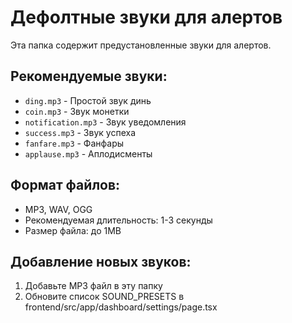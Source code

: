 # Дефолтные звуки для алертов

Эта папка содержит предустановленные звуки для алертов.

## Рекомендуемые звуки:

- `ding.mp3` - Простой звук динь
- `coin.mp3` - Звук монетки
- `notification.mp3` - Звук уведомления
- `success.mp3` - Звук успеха
- `fanfare.mp3` - Фанфары
- `applause.mp3` - Аплодисменты

## Формат файлов:
- MP3, WAV, OGG
- Рекомендуемая длительность: 1-3 секунды
- Размер файла: до 1MB

## Добавление новых звуков:
1. Добавьте MP3 файл в эту папку
2. Обновите список SOUND_PRESETS в frontend/src/app/dashboard/settings/page.tsx 